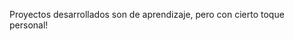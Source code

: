 Proyectos desarrollados son de aprendizaje, pero con cierto toque personal!

<i class="fa-brands fa-free-code-camp"></i>
